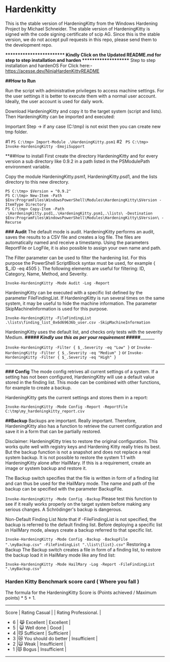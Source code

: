 # Hardenkitty
This is the stable version of HardeningKitty from the Windows Hardening Project by Michael Schneider. The stable version of HardeningKitty is signed with the code signing certificate of scip AG. Since this is the stable version, we do not accept pull requests in this repo, please send them to the development repo.


__________************************ Kindly Click on the Updated README.md  for step to step installation and harden *******************__________
Step to step installation and hardenOS For Click here:- https://acesse.dev/NinjaHardenKittyREADME

**##How to Run**

Run the script with administrative privileges to access machine settings. For the user settings it is better to execute them with a normal user account. Ideally, the user account is used for daily work.

Download HardeningKitty and copy it to the target system (script and lists). Then HardeningKitty can be imported and executed:

Important Step -> if any case (C:\tmp) is not exist then you can create new tmp folder.

#1  `PS C:\tmp> Import-Module .\HardeningKitty.psm1`
#2 ` PS C:\tmp> Invoke-HardeningKitty -EmojiSupport`

**##How to install
First create the directory HardeningKitty and for every version a sub directory like 0.9.2 in a path listed in the PSModulePath environment variable.

Copy the module HardeningKitty.psm1, HardeningKitty.psd1, and the lists directory to this new directory.

```
PS C:\tmp> $Version = "0.9.2"
PS C:\tmp> New-Item -Path $Env:ProgramFiles\WindowsPowerShell\Modules\HardeningKitty\$Version -ItemType Directory
PS C:\tmp> Copy-Item -Path .\HardeningKitty.psd1,.\HardeningKitty.psm1,.\lists\ -Destination $Env:ProgramFiles\WindowsPowerShell\Modules\HardeningKitty\$Version\ -Recurse
```



**### Audit**
The default mode is audit. HardeningKitty performs an audit, saves the results to a CSV file and creates a log file. The files are automatically named and receive a timestamp. Using the parameters ReportFile or LogFile, it is also possible to assign your own name and path.

The Filter parameter can be used to filter the hardening list. For this purpose the PowerShell ScriptBlock syntax must be used, for example { $_.ID -eq 4505 }. The following elements are useful for filtering: ID, Category, Name, Method, and Severity.

`Invoke-HardeningKitty -Mode Audit -Log -Report`

HardeningKitty can be executed with a specific list defined by the parameter FileFindingList. If HardeningKitty is run several times on the same system, it may be useful to hide the machine information. The parameter SkipMachineInformation is used for this purpose.

`Invoke-HardeningKitty -FileFindingList .\lists\finding_list_0x6d69636b_user.csv -SkipMachineInformation`

HardeningKitty uses the default list, and checks only tests with the severity Medium.
_____##### Kindly use this as per your requirement #####____________ 

`Invoke-HardeningKitty -Filter { $_.Severity -eq "Low" }`
or
`Invoke-HardeningKitty -Filter { $_.Severity -eq "Medium" }`
or
`Invoke-HardeningKitty -Filter { $_.Severity -eq "High" }`
_____________________________________________________________________________________________
**### Config**
The mode config retrives all current settings of a system. If a setting has not been configured, HardeningKitty will use a default value stored in the finding list. This mode can be combined with other functions, for example to create a backup.

HardeningKitty gets the current settings and stores them in a report:

`Invoke-HardeningKitty -Mode Config -Report -ReportFile C:\tmp\my_hardeningkitty_report.csv`

**##Backup**
Backups are important. Really important. Therefore, HardeningKitty also has a function to retrieve the current configuration and save it in a form that can be partially restored.

Disclaimer: HardeningKitty tries to restore the original configuration. This works quite well with registry keys and Hardening Kitty really tries its best. But the backup function is not a snapshot and does not replace a real system backup. It is not possible to restore the system 1:1 with HardeningKitty alone after HailMary. If this is a requirement, create an image or system backup and restore it.

The Backup switch specifies that the file is written in form of a finding list and can thus be used for the HailMary mode. The name and path of the backup can be specified with the parameter BackupFile.

`Invoke-HardeningKitty -Mode Config -Backup`
Please test this function to see if it really works properly on the target system before making any serious changes. A Schrödinger's backup is dangerous.

Non-Default Finding List
Note that if -FileFindingList is not specified, the backup is referred to the default finding list. Before deploying a specific list in HailMary mode, always create a backup referred to that specific list.

`Invoke-HardeningKitty -Mode Config -Backup -BackupFile ".\myBackup.csv" -FileFindingList ".\list\{list}.csv"`
Restoring a Backup
The Backup switch creates a file in form of a finding list, to restore the backup load it in HailMary mode like any find list:

`Invoke-HardeningKitty -Mode HailMary -Log -Report -FileFindingList ".\myBackup.csv"`


### Harden Kitty Benchmark score card ( Where you fall )

The formula for the HardeningKitty Score is (Points achieved / Maximum points) * 5 + 1.
___________________________________________________________________________
Score     | Rating Casual                  |     | Rating Professional.   |
- 6       | 😹 Excellent	                 |         Excellent            |
- 5	      | 😺 Well done	                 |          Good                |
- 4	      |😼 Sufficient	                 |        Sufficient            |
- 3       |😿 You should do better         |      	Insufficient          |
- 2	      |🙀 Weak                         |	Insufficient                |
- 1	      |😾 Bogus                        |   	Insufficient              |
 ___________________________________________________________________________
